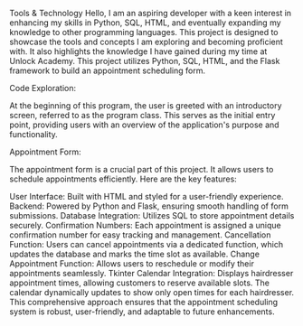 Tools & Technology
Hello, I am an aspiring developer with a keen interest in enhancing my skills in Python, SQL, HTML, and eventually expanding my knowledge to other programming languages. This project is designed to showcase the tools and concepts I am exploring and becoming proficient with. It also highlights the knowledge I have gained during my time at Unlock Academy. This project utilizes Python, SQL, HTML, and the Flask framework to build an appointment scheduling form.

Code Exploration:

At the beginning of this program, the user is greeted with an introductory screen, referred to as the program class. This serves as the initial entry point, providing users with an overview of the application's purpose and functionality.

Appointment Form:

The appointment form is a crucial part of this project. It allows users to schedule appointments efficiently. Here are the key features:

User Interface: Built with HTML and styled for a user-friendly experience.
Backend: Powered by Python and Flask, ensuring smooth handling of form submissions.
Database Integration: Utilizes SQL to store appointment details securely.
Confirmation Numbers: Each appointment is assigned a unique confirmation number for easy tracking and management.
Cancellation Function: Users can cancel appointments via a dedicated function, which updates the database and marks the time slot as available.
Change Appointment Function: Allows users to reschedule or modify their appointments seamlessly.
Tkinter Calendar Integration: Displays hairdresser appointment times, allowing customers to reserve available slots. The calendar dynamically updates to show only open times for each hairdresser.
This comprehensive approach ensures that the appointment scheduling system is robust, user-friendly, and adaptable to future enhancements.










        
            
            
            
            
            
            
            




			
